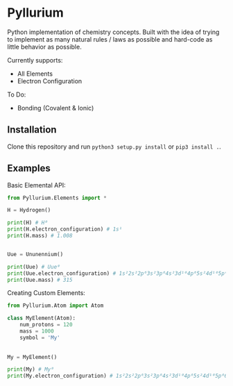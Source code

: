 # Pyllurium

Python implementation of chemistry concepts. Built with the idea of trying to implement as many natural rules / laws as possible and hard-code as little behavior as possible. 

Currently supports:

- All Elements
- Electron Configuration

To Do:
- Bonding (Covalent & Ionic)

## Installation

Clone this repository and run `python3 setup.py install` or `pip3 install .`.

## Examples

Basic Elemental API:

```python
from Pyllurium.Elements import *

H = Hydrogen()

print(H) # H⁰
print(H.electron_configuration) # 1s¹
print(H.mass) # 1.008


Uue = Ununennium()

print(Uue) # Uue⁰
print(Uue.electron_configuration) # 1s²2s²2p⁶3s²3p⁶4s²3d¹⁰4p⁶5s²4d¹⁰5p⁶6s²4f¹⁴5d¹⁰6p⁶7s²5f¹⁴6d¹⁰7p⁶8s¹
print(Uue.mass) # 315
```

Creating Custom Elements:

```python
from Pyllurium.Atom import Atom

class MyElement(Atom):
    num_protons = 120
    mass = 1000
    symbol = 'My'
    
    
My = MyElement()

print(My) # My⁰
print(My.electron_configuration) # 1s²2s²2p⁶3s²3p⁶4s²3d¹⁰4p⁶5s²4d¹⁰5p⁶6s²4f¹⁴5d¹⁰6p⁶7s²5f¹⁴6d¹⁰7p⁶8s²
```